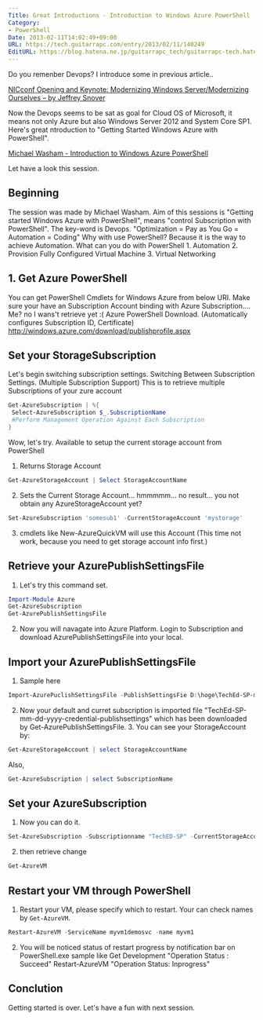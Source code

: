 ```yaml
---
Title: Great Introductions - Introduction to Windows Azure PowerShell
Category:
- PowerShell
Date: 2013-02-11T14:02:49+09:00
URL: https://tech.guitarrapc.com/entry/2013/02/11/140249
EditURL: https://blog.hatena.ne.jp/guitarrapc_tech/guitarrapc-tech.hatenablog.com/atom/entry/6802418398340412329
---
```




Do you remenber Devops? I introduce some in previous article..

[NICconf Opening and Keynote: Modernizing Windows Server/Modernizing Ourselves – by Jeffrey Snover](http://guitarrapc.wordpress.com/2013/02/11/nicconf-opening-and-keynote-modernizing-windows-servermodernizing-ourselves-by-jeffrey-snover/)

Now the Devops seems to be sat as goal for Cloud OS of Microsoft, it means not only Azure but also Windows Server 2012 and System Core SP1. Here's great ntroduction to "Getting Started Windows Azure with PowerShell".

[Michael Washam - Introduction to Windows Azure PowerShell](http://www.youtube.com/watch?v=bo148ARBK0o&amp;feature=youtu.be)

Let have a look this session.

## Beginning

The session was made by Michael Washam. Aim of this sessions is "Getting started Windows Azure with PowerShell", means "control Subscription with PowerShell". The key-word is Devops.
"Optimization = Pay as You Go = Automation = Coding"
Why with use PowerShell? Because it is the way to achieve Automation.
What can you do with PowerShell 1. Automation 2. Provision Fully Configured Virtual Machine 3. Virtual Networking
## 1. Get Azure PowerShell
You can get PowerShell Cmdlets for Windows Azure from below URI. Make sure your have an Subscription Account binding with Azure Subscription.... Me? no I wans't retrieve yet :(
Azure PowerShell Download. (Automatically configures Subscription ID, Certificate) http://windows.azure.com/download/publishprofile.aspx
## Set your StorageSubscription
Let's begin switching subscription settings.
Switching Between Subscription Settings. (Multiple Subscription Support)
This is to retrieve multiple Subscriptions of your zure account

```ps1
Get-AzureSubscription | %{
 Select-AzureSubscription $_.SubscriptionName
 #Perform Management Operation Against Each Subscription
}
```

Wow, let's try.
Available to setup the current storage account from PowerShell
1. Returns Storage Account

```ps1
Get-AzureStorageAccount | Select StorageAccountName
```

2. Sets the Current Storage Account... hmmmmm... no result... you not obtain any AzureStorageAccount yet?

```ps1
Set-AzureSubscription 'somesub1' -CurrentStorageAccount 'mystorage'
```

3. cmdlets like New-AzureQuickVM will use this Account (This time not work, because you need to get storage account info first.)
## Retrieve your AzurePublishSettingsFile
1. Let's try this command set.

```ps1
Import-Module Azure
Get-AzureSubscription
Get-AzurePublishSettingsFile
```

2. Now you will navagate into Azure Platform. Login to Subscription and download AzurePublishSettingsFile into your local.
## Import your AzurePublishSettingsFile
1. Sample here

```ps1
Import-AzurePuclishSettingsFile -PublishSettingsFie D:\hoge\TechEd-SP-mm-dd-yyyy-credential-publishsettings
```

2. Now your default and curret subscription is imported file "TechEd-SP-mm-dd-yyyy-credential-publishsettings" which has been downloaded by Get-AzurePublishSettingsFile. 3. You can see your StorageAccount by:

```ps1
Get-AzureStorageAccount | select StorageAccountName
```

Also,

```ps1
Get-AzureSubscription | select SubscriptionName
```

## Set your AzureSubscription
1. Now you can do it.

```ps1
Set-AzureSubscription -Subscriptionname "TechED-SP" -CurrentStorageAccount mydemoStoragea1
```

2. then retrieve change

```ps1
Get-AzureVM
```

## Restart your VM through PowerShell
1. Restart your VM, please specify which to restart. Your can check names by `Get-AzureVM`.

```ps1
Restart-AzureVM -ServiceName myvm1demosvc -name myvm1
```

2. You will be noticed status of restart progress by notification bar on PowerShell.exe sample like
Get Development "Operation Status : Succeed" Restart-AzureVM "Operation Status: Inprogress"
## Conclution
Getting started is over. Let's have a fun with next session.
